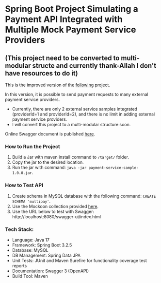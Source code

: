 # Spring Boot Project Simulating a Payment API Integrated with Multiple Mock Payment Service Providers
## (This project need to be converted to multi-modular structe and currently thank-Allah I don't have resources to do it)

This is the improved version of the [following](https://github.com/OzgurYatmaz/FirisbeInterview) project. 

In this version, it is possible to send payment requests to many external payment service providers. 

- Currently, there are only 2 external service samples integrated (providerId=1 and providerId=2), and there is no limit in adding external payment service providers.
- I will convert this project to a multi-modular structure soon.

Online Swagger document is published [here](https://app.swaggerhub.com/apis-docs/ozguryatmaz/multi-pay_api/1.0.0).

### How to Run the Project

1. Build a Jar with maven install command to `/target/` folder.
2. Copy the jar to the desired location.
3. Run the jar with command: `java -jar payment-service-sample-1.0.0.jar`.

### How to Test API

1. Create schema in MySQL database with the following command: `CREATE SCHEMA 'multipay'`.
2. Use the Mockoon collection provided [here](API-Documents/Mockoon%20Collection%20for%20Mock%20Service).
3. Use the URL below to test with Swagger: http://localhost:8080/swagger-ui/index.html 

### Tech Stack:

- Language: Java 17
- Framework: Spring Boot 3.2.5
- Database: MySQL
- DB Management: Spring Data JPA
- Unit Tests: JUnit and Maven Surefire for functionality coverage test reports
- Documentation: Swagger 3 (OpenAPI)
- Build Tool: Maven
